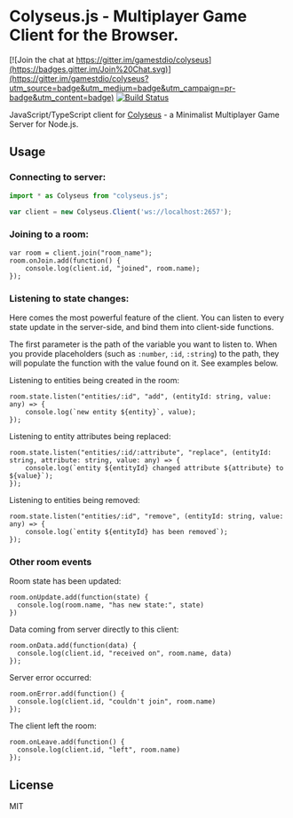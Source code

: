 Colyseus.js - Multiplayer Game Client for the Browser.
===

[![Join the chat at https://gitter.im/gamestdio/colyseus](https://badges.gitter.im/Join%20Chat.svg)](https://gitter.im/gamestdio/colyseus?utm_source=badge&utm_medium=badge&utm_campaign=pr-badge&utm_content=badge)
[![Build Status](https://secure.travis-ci.org/gamestdio/colyseus.js.png?branch=master)](http://travis-ci.org/gamestdio/colyseus.js)

JavaScript/TypeScript client for
[Colyseus](https://github.com/gamestdio/colyseus) - a Minimalist Multiplayer
Game Server for Node.js.

## Usage

### Connecting to server:

```javascript
import * as Colyseus from "colyseus.js";

var client = new Colyseus.Client('ws://localhost:2657');
```

### Joining to a room:

```
var room = client.join("room_name");
room.onJoin.add(function() {
    console.log(client.id, "joined", room.name);
});
```

### Listening to state changes:

Here comes the most powerful feature of the client. You can listen to every state update in the server-side, and bind them into client-side functions.

The first parameter is the path of the variable you want to listen to. When you provide placeholders (such as `:number`, `:id`, `:string`) to the path, they will populate the function with the value found on it. See examples below.

Listening to entities being created in the room:

```
room.state.listen("entities/:id", "add", (entityId: string, value: any) => {
    console.log(`new entity ${entity}`, value);
});
```

Listening to entity attributes being replaced:

```
room.state.listen("entities/:id/:attribute", "replace", (entityId: string, attribute: string, value: any) => {
    console.log(`entity ${entityId} changed attribute ${attribute} to ${value}`);
});
```

Listening to entities being removed:

```
room.state.listen("entities/:id", "remove", (entityId: string, value: any) => {
    console.log(`entity ${entityId} has been removed`);
});
```

### Other room events

Room state has been updated:

```
room.onUpdate.add(function(state) {
  console.log(room.name, "has new state:", state)
})
```

Data coming from server directly to this client:

```
room.onData.add(function(data) {
  console.log(client.id, "received on", room.name, data)
});
```

Server error occurred:

```
room.onError.add(function() {
  console.log(client.id, "couldn't join", room.name)
});
```

The client left the room:

```
room.onLeave.add(function() {
  console.log(client.id, "left", room.name)
});
```

## License

MIT
